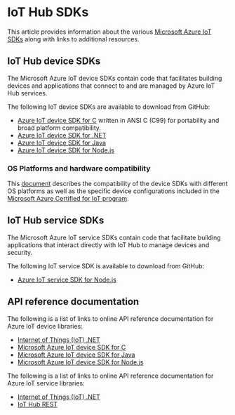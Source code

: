 <properties
 pageTitle="List of Azure IoT Hub SDKs | Microsoft Azure"
 description="Information about and links to the various IoT Hub device and service SDKs"
 services="iot-hub"
 documentationCenter=".net"
 authors="dominicbetts"
 manager="timlt"
 editor=""/>

<tags
 ms.service="iot-hub"
 ms.devlang="na"
 ms.topic="article"
 ms.tgt_pltfrm="na"
 ms.workload="tbd"
 ms.date="09/04/2015"
 ms.author="dobett"/>

# IoT Hub SDKs

This article provides information about the various [Microsoft Azure IoT SDKs][] along with links to additional resources.

## IoT Hub device SDKs

The Microsoft Azure IoT device SDKs contain code that facilitates building devices and applications that connect to and are managed by Azure IoT Hub services.

The following IoT device SDKs are available to download from GitHub:

- [Azure IoT device SDK for C][] written in ANSI C (C99) for portability and broad platform compatibility.
- [Azure IoT device SDK for .NET][]
- [Azure IoT device SDK for Java][]
- [Azure IoT device SDK for Node.js][]

### OS Platforms and hardware compatibility

This [document][OS Platforms and hardware compatibility] describes the compatibility of the device SDKs with different OS platforms as well as the specific device configurations included in the [Microsoft Azure Certified for IoT program][].

## IoT Hub service SDKs

The Microsoft Azure IoT service SDKs contain code that facilitate building applications that interact directly with IoT Hub to manage devices and security.

The following IoT service SDK is available to download from GitHub:

- [Azure IoT service SDK for Node.js][]

## API reference documentation

The following is a list of links to online API reference documentation for Azure IoT device libraries:

- [Internet of Things (IoT) .NET][]
- [Microsoft Azure IoT device SDK for C][]
- [Microsoft Azure IoT device SDK for Java][]
- [Microsoft Azure IoT device SDK for Node.js][]

The following is a list of links to online API reference documentation for Azure IoT service libraries:

- [Internet of Things (IoT) .NET][]
- [IoT Hub REST][]


[Microsoft Azure IoT SDKs]: https://github.com/Azure/azure-iot-sdks/blob/master/readme.md
[Azure IoT device SDK for C]: https://github.com/Azure/azure-iot-sdks/blob/master/c/readme.md
[Azure IoT device SDK for .NET]: https://github.com/Azure/azure-iot-sdks/blob/master/csharp/readme.md
[Azure IoT device SDK for Java]: https://github.com/Azure/azure-iot-sdks/blob/master/java/device/readme.md
[Azure IoT device SDK for Node.js]: https://github.com/Azure/azure-iot-sdks/blob/master/node/device/readme.md
[Azure IoT service SDK for Node.js]: https://github.com/Azure/azure-iot-sdks/blob/master/node/service/
[OS Platforms and hardware compatibility]: https://github.com/Azure/azure-iot-sdks/blob/master/doc/tested_configurations.md
[Microsoft Azure Certified for IoT program]: https://github.com/Azure/azure-iot-sdks/blob/master/doc/tested_configurations.md#certified

[Internet of Things (IoT) .NET]: https://msdn.microsoft.com/library/mt488521.aspx
[Microsoft Azure IoT device SDK for C]: http://azure.github.io/azure-iot-sdks/c/api_reference/index.html
[Microsoft Azure IoT device SDK for Java]: http://azure.github.io/azure-iot-sdks/java/api_reference/index.html
[Microsoft Azure IoT device SDK for Node.js]: http://azure.github.io/azure-iot-sdks/node/api_reference/index.html
[IoT Hub REST]: https://msdn.microsoft.com/library/mt548492.aspx
